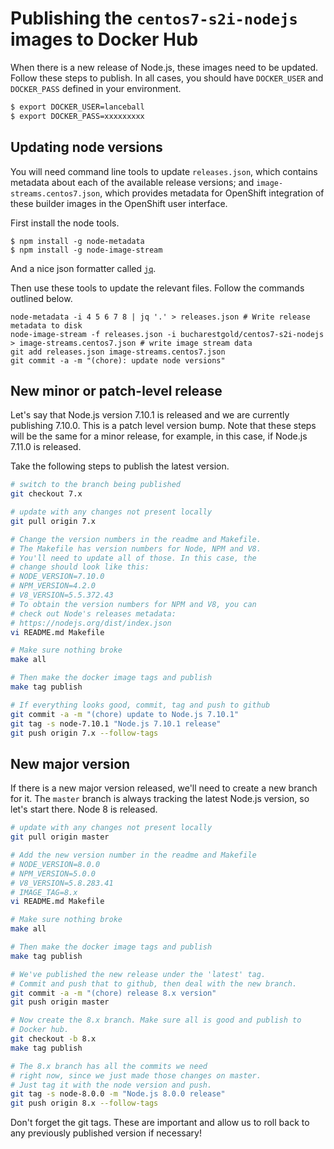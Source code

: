 # Publishing the `centos7-s2i-nodejs` images to Docker Hub

When there is a new release of Node.js, these images need to be updated.
Follow these steps to publish. In all cases, you should have `DOCKER_USER`
and `DOCKER_PASS` defined in your environment.

```sh
$ export DOCKER_USER=lanceball
$ export DOCKER_PASS=xxxxxxxxx
```

## Updating node versions

You will need command line tools to update `releases.json`, which contains metadata about each
of the available release versions; and `image-streams.centos7.json`, which provides metadata
for OpenShift integration of these builder images in the OpenShift user interface.

First install the node tools.

```
$ npm install -g node-metadata
$ npm install -g node-image-stream
```

And a nice json formatter called [`jq`](https://stedolan.github.io/jq/download/).

Then use these tools to update the relevant files. Follow the commands outlined below.

```
node-metadata -i 4 5 6 7 8 | jq '.' > releases.json # Write release metadata to disk
node-image-stream -f releases.json -i bucharestgold/centos7-s2i-nodejs > image-streams.centos7.json # write image stream data
git add releases.json image-streams.centos7.json
git commit -a -m "(chore): update node versions"
```

## New minor or patch-level release

Let's say that Node.js version 7.10.1 is released and we are currently
publishing 7.10.0. This is a patch level version bump. Note that these
steps will be the same for a minor release, for example, in
this case, if Node.js 7.11.0 is released.

Take the following steps to publish the latest version.

```sh
# switch to the branch being published
git checkout 7.x

# update with any changes not present locally
git pull origin 7.x

# Change the version numbers in the readme and Makefile.
# The Makefile has version numbers for Node, NPM and V8.
# You'll need to update all of those. In this case, the
# change should look like this:
# NODE_VERSION=7.10.0
# NPM_VERSION=4.2.0
# V8_VERSION=5.5.372.43
# To obtain the version numbers for NPM and V8, you can
# check out Node's releases metadata:
# https://nodejs.org/dist/index.json
vi README.md Makefile

# Make sure nothing broke
make all

# Then make the docker image tags and publish
make tag publish

# If everything looks good, commit, tag and push to github
git commit -a -m "(chore) update to Node.js 7.10.1"
git tag -s node-7.10.1 "Node.js 7.10.1 release"
git push origin 7.x --follow-tags
```

## New major version

If there is a new major version released, we'll need to create
a new branch for it. The `master` branch is always tracking the
latest Node.js version, so let's start there. Node 8 is released.

```sh
# update with any changes not present locally
git pull origin master

# Add the new version number in the readme and Makefile
# NODE_VERSION=8.0.0
# NPM_VERSION=5.0.0
# V8_VERSION=5.8.283.41
# IMAGE_TAG=8.x
vi README.md Makefile

# Make sure nothing broke
make all

# Then make the docker image tags and publish
make tag publish

# We've published the new release under the 'latest' tag.
# Commit and push that to github, then deal with the new branch.
git commit -a -m "(chore) release 8.x version"
git push origin master

# Now create the 8.x branch. Make sure all is good and publish to
# Docker hub.
git checkout -b 8.x
make tag publish

# The 8.x branch has all the commits we need
# right now, since we just made those changes on master.
# Just tag it with the node version and push.
git tag -s node-8.0.0 -m "Node.js 8.0.0 release"
git push origin 8.x --follow-tags
```

Don't forget the git tags. These are important and allow us to roll back
to any previously published version if necessary!